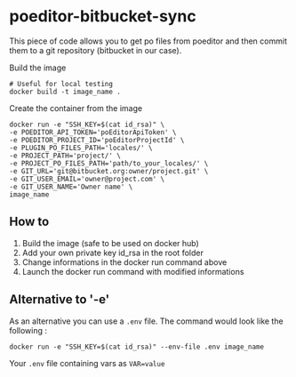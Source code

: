 # poeditor-bitbucket-sync

This piece of code allows you to get po files from poeditor and then commit them to a git repository (bitbucket in our case).

Build the image
```
# Useful for local testing
docker build -t image_name .
```

Create the container from the image
```
docker run -e "SSH_KEY=$(cat id_rsa)" \
-e POEDITOR_API_TOKEN='poEditorApiToken' \
-e POEDITOR_PROJECT_ID='poEditorProjectId' \
-e PLUGIN_PO_FILES_PATH='locales/' \
-e PROJECT_PATH='project/' \
-e PROJECT_PO_FILES_PATH='path/to_your_locales/' \
-e GIT_URL='git@bitbucket.org:owner/project.git' \
-e GIT_USER_EMAIL='owner@project.com' \
-e GIT_USER_NAME='Owner name' \
image_name
```

## How to
1. Build the image (safe to be used on docker hub)
2. Add your own private key id_rsa in the root folder
3. Change informations in the docker run command above
4. Launch the docker run command with modified informations

## Alternative to '-e'
As an alternative you can use a `.env` file. The command would look like the following :
```
docker run -e "SSH_KEY=$(cat id_rsa)" --env-file .env image_name
```
Your `.env` file containing vars as `VAR=value`
